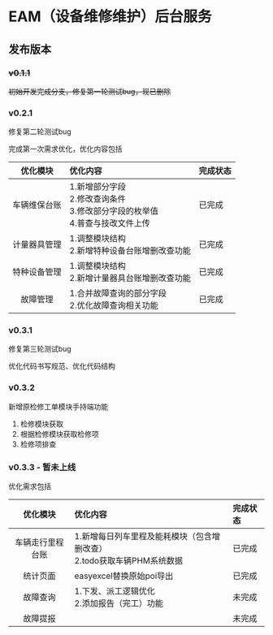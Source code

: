 # EAM（设备维修维护）后台服务

## **发布版本**

### ~~**v0.1.1**~~

~~初始开发完成分支，修复第一轮测试bug，现已删除~~

### **v0.2.1**

修复第二轮测试bug

完成第一次需求优化，优化内容包括

|  优化模块  | 优化内容                                                   | 完成状态 |
|:------:|:-------------------------------------------------------|:-----|
| 车辆维保台账 | 1.新增部分字段<br/>2.修改查询条件<br/>3.修改部分字段的枚举值<br/>4.普查与技改文件上传 | 已完成  |
| 计量器具管理 | 1.调整模块结构<br/>2.新增特种设备台账增删改查功能                          | 已完成  |
| 特种设备管理 | 1.调整模块结构<br/>2.新增计量器具台账增删改查功能                          | 已完成  |
|  故障管理  | 1.合并故障查询的部分字段<br/>2.优化故障查询相关功能                         | 已完成 |

### **v0.3.1**

修复第三轮测试bug

优化代码书写规范、优化代码结构

### **v0.3.2**

新增原检修工单模块手持端功能

1. 检修模块获取
2. 根据检修模块获取检修项
3. 检修项排查

### **v0.3.3 - 暂未上线**

优化需求包括

|   优化模块   | 优化内容                                          | 完成状态 |
|:--------:|:----------------------------------------------|:-----|
| 车辆走行里程台账 | 1.新增每日列车里程及能耗模块（包含增删改查）<br/>2.todo获取车辆PHM系统数据 | 已完成  |
|   统计页面   | easyexcel替换原始poi导出                            | 已完成  |
|   故障查询   | 1.下发、派工逻辑优化<br/>2.添加报告（完工）功能             | 未完成  |
|   故障提报   |                                               | 未完成  |


